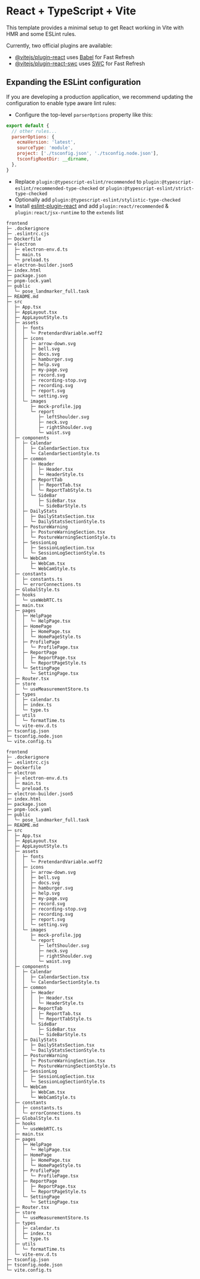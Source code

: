 # React + TypeScript + Vite

This template provides a minimal setup to get React working in Vite with HMR and some ESLint rules.

Currently, two official plugins are available:

- [@vitejs/plugin-react](https://github.com/vitejs/vite-plugin-react/blob/main/packages/plugin-react/README.md) uses [Babel](https://babeljs.io/) for Fast Refresh
- [@vitejs/plugin-react-swc](https://github.com/vitejs/vite-plugin-react-swc) uses [SWC](https://swc.rs/) for Fast Refresh

## Expanding the ESLint configuration

If you are developing a production application, we recommend updating the configuration to enable type aware lint rules:

- Configure the top-level `parserOptions` property like this:

```js
export default {
  // other rules...
  parserOptions: {
    ecmaVersion: 'latest',
    sourceType: 'module',
    project: ['./tsconfig.json', './tsconfig.node.json'],
    tsconfigRootDir: __dirname,
  },
}
```

- Replace `plugin:@typescript-eslint/recommended` to `plugin:@typescript-eslint/recommended-type-checked` or `plugin:@typescript-eslint/strict-type-checked`
- Optionally add `plugin:@typescript-eslint/stylistic-type-checked`
- Install [eslint-plugin-react](https://github.com/jsx-eslint/eslint-plugin-react) and add `plugin:react/recommended` & `plugin:react/jsx-runtime` to the `extends` list

```
frontend
├─ .dockerignore
├─ .eslintrc.cjs
├─ Dockerfile
├─ electron
│  ├─ electron-env.d.ts
│  ├─ main.ts
│  └─ preload.ts
├─ electron-builder.json5
├─ index.html
├─ package.json
├─ pnpm-lock.yaml
├─ public
│  └─ pose_landmarker_full.task
├─ README.md
├─ src
│  ├─ App.tsx
│  ├─ AppLayout.tsx
│  ├─ AppLayoutStyle.ts
│  ├─ assets
│  │  ├─ fonts
│  │  │  └─ PretendardVariable.woff2
│  │  ├─ icons
│  │  │  ├─ arrow-down.svg
│  │  │  ├─ bell.svg
│  │  │  ├─ docs.svg
│  │  │  ├─ hamburger.svg
│  │  │  ├─ help.svg
│  │  │  ├─ my-page.svg
│  │  │  ├─ record.svg
│  │  │  ├─ recording-stop.svg
│  │  │  ├─ recording.svg
│  │  │  ├─ report.svg
│  │  │  └─ setting.svg
│  │  └─ images
│  │     ├─ mock-profile.jpg
│  │     └─ report
│  │        ├─ leftShoulder.svg
│  │        ├─ neck.svg
│  │        ├─ rightShoulder.svg
│  │        └─ waist.svg
│  ├─ components
│  │  ├─ Calendar
│  │  │  ├─ CalendarSection.tsx
│  │  │  └─ CalendarSectionStyle.ts
│  │  ├─ common
│  │  │  ├─ Header
│  │  │  │  ├─ Header.tsx
│  │  │  │  └─ HeaderStyle.ts
│  │  │  ├─ ReportTab
│  │  │  │  ├─ ReportTab.tsx
│  │  │  │  └─ ReportTabStyle.ts
│  │  │  └─ SideBar
│  │  │     ├─ SideBar.tsx
│  │  │     └─ SideBarStyle.ts
│  │  ├─ DailyStats
│  │  │  ├─ DailyStatsSection.tsx
│  │  │  └─ DailyStatsSectionStyle.ts
│  │  ├─ PostureWarning
│  │  │  ├─ PostureWarningSection.tsx
│  │  │  └─ PostureWarningSectionStyle.ts
│  │  ├─ SessionLog
│  │  │  ├─ SessionLogSection.tsx
│  │  │  └─ SessionLogSectionStyle.ts
│  │  └─ WebCam
│  │     ├─ WebCam.tsx
│  │     └─ WebCamStyle.ts
│  ├─ constants
│  │  ├─ constants.ts
│  │  └─ errorConnections.ts
│  ├─ GlobalStyle.ts
│  ├─ hooks
│  │  └─ useWebRTC.ts
│  ├─ main.tsx
│  ├─ pages
│  │  ├─ HelpPage
│  │  │  └─ HelpPage.tsx
│  │  ├─ HomePage
│  │  │  ├─ HomePage.tsx
│  │  │  └─ HomePageStyle.ts
│  │  ├─ ProfilePage
│  │  │  └─ ProfilePage.tsx
│  │  ├─ ReportPage
│  │  │  ├─ ReportPage.tsx
│  │  │  └─ ReportPageStyle.ts
│  │  └─ SettingPage
│  │     └─ SettingPage.tsx
│  ├─ Router.tsx
│  ├─ store
│  │  └─ useMeasurementStore.ts
│  ├─ types
│  │  ├─ calendar.ts
│  │  ├─ index.ts
│  │  └─ type.ts
│  ├─ utils
│  │  └─ formatTime.ts
│  └─ vite-env.d.ts
├─ tsconfig.json
├─ tsconfig.node.json
└─ vite.config.ts

```
```
frontend
├─ .dockerignore
├─ .eslintrc.cjs
├─ Dockerfile
├─ electron
│  ├─ electron-env.d.ts
│  ├─ main.ts
│  └─ preload.ts
├─ electron-builder.json5
├─ index.html
├─ package.json
├─ pnpm-lock.yaml
├─ public
│  └─ pose_landmarker_full.task
├─ README.md
├─ src
│  ├─ App.tsx
│  ├─ AppLayout.tsx
│  ├─ AppLayoutStyle.ts
│  ├─ assets
│  │  ├─ fonts
│  │  │  └─ PretendardVariable.woff2
│  │  ├─ icons
│  │  │  ├─ arrow-down.svg
│  │  │  ├─ bell.svg
│  │  │  ├─ docs.svg
│  │  │  ├─ hamburger.svg
│  │  │  ├─ help.svg
│  │  │  ├─ my-page.svg
│  │  │  ├─ record.svg
│  │  │  ├─ recording-stop.svg
│  │  │  ├─ recording.svg
│  │  │  ├─ report.svg
│  │  │  └─ setting.svg
│  │  └─ images
│  │     ├─ mock-profile.jpg
│  │     └─ report
│  │        ├─ leftShoulder.svg
│  │        ├─ neck.svg
│  │        ├─ rightShoulder.svg
│  │        └─ waist.svg
│  ├─ components
│  │  ├─ Calendar
│  │  │  ├─ CalendarSection.tsx
│  │  │  └─ CalendarSectionStyle.ts
│  │  ├─ common
│  │  │  ├─ Header
│  │  │  │  ├─ Header.tsx
│  │  │  │  └─ HeaderStyle.ts
│  │  │  ├─ ReportTab
│  │  │  │  ├─ ReportTab.tsx
│  │  │  │  └─ ReportTabStyle.ts
│  │  │  └─ SideBar
│  │  │     ├─ SideBar.tsx
│  │  │     └─ SideBarStyle.ts
│  │  ├─ DailyStats
│  │  │  ├─ DailyStatsSection.tsx
│  │  │  └─ DailyStatsSectionStyle.ts
│  │  ├─ PostureWarning
│  │  │  ├─ PostureWarningSection.tsx
│  │  │  └─ PostureWarningSectionStyle.ts
│  │  ├─ SessionLog
│  │  │  ├─ SessionLogSection.tsx
│  │  │  └─ SessionLogSectionStyle.ts
│  │  └─ WebCam
│  │     ├─ WebCam.tsx
│  │     └─ WebCamStyle.ts
│  ├─ constants
│  │  ├─ constants.ts
│  │  └─ errorConnections.ts
│  ├─ GlobalStyle.ts
│  ├─ hooks
│  │  └─ useWebRTC.ts
│  ├─ main.tsx
│  ├─ pages
│  │  ├─ HelpPage
│  │  │  └─ HelpPage.tsx
│  │  ├─ HomePage
│  │  │  ├─ HomePage.tsx
│  │  │  └─ HomePageStyle.ts
│  │  ├─ ProfilePage
│  │  │  └─ ProfilePage.tsx
│  │  ├─ ReportPage
│  │  │  ├─ ReportPage.tsx
│  │  │  └─ ReportPageStyle.ts
│  │  └─ SettingPage
│  │     └─ SettingPage.tsx
│  ├─ Router.tsx
│  ├─ store
│  │  └─ useMeasurementStore.ts
│  ├─ types
│  │  ├─ calendar.ts
│  │  ├─ index.ts
│  │  └─ type.ts
│  ├─ utils
│  │  └─ formatTime.ts
│  └─ vite-env.d.ts
├─ tsconfig.json
├─ tsconfig.node.json
└─ vite.config.ts

```
